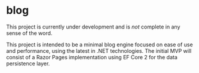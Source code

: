 # blog

This project is currently under development and is *not* complete in any sense of the word. 

This project is intended to be a minimal blog engine focused on ease of use and performance, using the latest in .NET technologies. The initial MVP will consist of a Razor Pages implementation using EF Core 2 for the data persistence layer. 